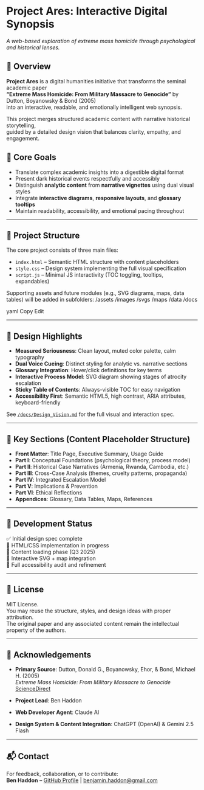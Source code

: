 # Project Ares: Interactive Digital Synopsis  
_A web-based exploration of extreme mass homicide through psychological and historical lenses._

## 🧭 Overview

**Project Ares** is a digital humanities initiative that transforms the seminal academic paper  
**“Extreme Mass Homicide: From Military Massacre to Genocide”** by Dutton, Boyanowsky & Bond (2005)  
into an interactive, readable, and emotionally intelligent web synopsis.

This project merges structured academic content with narrative historical storytelling,  
guided by a detailed design vision that balances clarity, empathy, and engagement.

## 🎯 Core Goals

- Translate complex academic insights into a digestible digital format
- Present dark historical events respectfully and accessibly
- Distinguish **analytic content** from **narrative vignettes** using dual visual styles
- Integrate **interactive diagrams**, **responsive layouts**, and **glossary tooltips**
- Maintain readability, accessibility, and emotional pacing throughout

---

## 🧱 Project Structure

The core project consists of three main files:

- `index.html` – Semantic HTML structure with content placeholders
- `style.css` – Design system implementing the full visual specification
- `script.js` – Minimal JS interactivity (TOC toggling, tooltips, expandables)

Supporting assets and future modules (e.g., SVG diagrams, maps, data tables) will be added in subfolders:
/assets
/images
/svgs
/maps
/data
/docs

yaml
Copy
Edit

---

## 📐 Design Highlights

- **Measured Seriousness**: Clean layout, muted color palette, calm typography
- **Dual Voice Cueing**: Distinct styling for analytic vs. narrative sections
- **Glossary Integration**: Hover/click definitions for key terms
- **Interactive Process Model**: SVG diagram showing stages of atrocity escalation
- **Sticky Table of Contents**: Always-visible TOC for easy navigation
- **Accessibility First**: Semantic HTML5, high contrast, ARIA attributes, keyboard-friendly

See [`/docs/Design_Vision.md`](docs/Design_Vision.md) for the full visual and interaction spec.

---

## 📂 Key Sections (Content Placeholder Structure)

- **Front Matter**: Title Page, Executive Summary, Usage Guide  
- **Part I**: Conceptual Foundations (psychological theory, process model)  
- **Part II**: Historical Case Narratives (Armenia, Rwanda, Cambodia, etc.)  
- **Part III**: Cross-Case Analysis (themes, cruelty patterns, propaganda)  
- **Part IV**: Integrated Escalation Model  
- **Part V**: Implications & Prevention  
- **Part VI**: Ethical Reflections  
- **Appendices**: Glossary, Data Tables, Maps, References

---

## 🚧 Development Status

✅ Initial design spec complete  
🔲 HTML/CSS implementation in progress  
🔲 Content loading phase (Q3 2025)  
🔲 Interactive SVG + map integration  
🔲 Full accessibility audit and refinement

---

## 📜 License

MIT License.  
You may reuse the structure, styles, and design ideas with proper attribution.  
The original paper and any associated content remain the intellectual property of the authors.

---

## 🤝 Acknowledgements

- **Primary Source**: Dutton, Donald G., Boyanowsky, Ehor, & Bond, Michael H. (2005)  
  _Extreme Mass Homicide: From Military Massacre to Genocide_  
  [ScienceDirect](https://www.sciencedirect.com/science/article/abs/pii/S1359178904000461)

- **Project Lead**: Ben Haddon  
- **Web Developer Agent**: Claude AI  
- **Design System & Content Integration**: ChatGPT (OpenAI) & Gemini 2.5 Flash

---

## 📬 Contact

For feedback, collaboration, or to contribute:  
**Ben Haddon** – [GitHub Profile](https://github.com/BenWassa) | benjamin.haddon@gmail.com